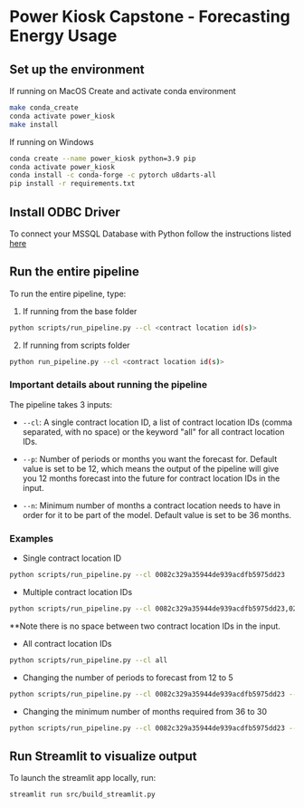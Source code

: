 # Power Kiosk Capstone - Forecasting Energy Usage


## Set up the environment

If running on MacOS
Create and activate conda environment
```bash
make conda_create
conda activate power_kiosk
make install
```

If running on Windows
```bash
conda create --name power_kiosk python=3.9 pip
conda activate power_kiosk
conda install -c conda-forge -c pytorch u8darts-all
pip install -r requirements.txt 
```

## Install ODBC Driver 
To connect your MSSQL Database with Python follow the instructions listed [here](https://learn.microsoft.com/en-us/sql/connect/odbc/download-odbc-driver-for-sql-server?view=sql-server-ver16)

## Run the entire pipeline
To run the entire pipeline, type:

1. If running from the base folder
```bash
python scripts/run_pipeline.py --cl <contract location id(s)> 
```

2. If running from scripts folder 
```bash
python run_pipeline.py --cl <contract location id(s)>
```

### Important details about running the pipeline

The pipeline takes 3 inputs:
- `--cl`: A single contract location ID, a list of contract location IDs (comma separated, with no space) or the keyword "all" for all contract location IDs.

- `--p`: Number of periods or months you want the forecast for. Default value is set to be 12, which means the output of the pipeline will give you 12 months forecast into the future for contract location IDs in the input.

- `--n`: Minimum number of months a contract location needs to have in order for it to be part of the model. Default value is set to be 36 months. 

### Examples 

- Single contract location ID
```bash 
python scripts/run_pipeline.py --cl 0082c329a35944de939acdfb5975dd23
```

- Multiple contract location IDs
```bash
python scripts/run_pipeline.py --cl 0082c329a35944de939acdfb5975dd23,0219a6756d3e439d84f5bb5678f40499,07e2ba4b87b04684b4ea75c5654d354d,0d674bb909474caeb24cccc0d051df92
```
**Note there is no space between two contract location IDs in the input. 

- All contract location IDs
```bash
python scripts/run_pipeline.py --cl all
```

- Changing the number of periods to forecast from 12 to 5 
```bash 
python scripts/run_pipeline.py --cl 0082c329a35944de939acdfb5975dd23 --p 5
```

- Changing the minimum number of months required from 36 to 30
```bash 
python scripts/run_pipeline.py --cl 0082c329a35944de939acdfb5975dd23 --n 30
```

## Run Streamlit to visualize output

To launch the streamlit app locally, run: 

```bash
streamlit run src/build_streamlit.py
```

